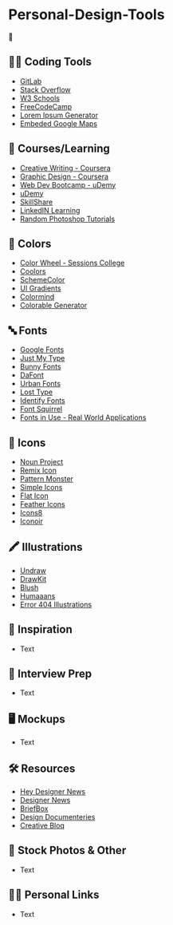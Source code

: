 # Personal-Design-Tools

📑

## 👨‍💻 Coding Tools
* [GitLab](https://about.gitlab.com/)
* [Stack Overflow](https://stackoverflow.com/)
* [W3 Schools](https://www.w3schools.com/)
* [FreeCodeCamp](https://www.freecodecamp.org/)
* [Lorem Ipsum Generator](https://lipsum.com/)
* [Embeded Google Maps](https://www.embedgooglemap.net/)

## 🧠 Courses/Learning
* [Creative Writing - Coursera](https://www.coursera.org/specializations/creative-writing)
* [Graphic Design - Coursera](https://www.coursera.org/specializations/graphic-design)
* [Web Dev Bootcamp - uDemy](https://www.udemy.com/course/the-web-developer-bootcamp/)
* [uDemy](https://www.udemy.com/)
* [SkillShare](https://www.skillshare.com/)
* [LinkedIN Learning](https://www.linkedin.com/learning/)
* [Random Photoshop Tutorials](https://www.youtube.com/playlist?list=PLYd3hG1pR-_P-U3VSzi6NWwurcz_6zo20)

## 🎨 Colors
* [Color Wheel - Sessions College](https://www.sessions.edu/color-calculator/)
* [Coolors](https://coolors.co/)
* [SchemeColor](https://www.schemecolor.com/)
* [UI Gradients](https://uigradients.com/)
* [Colormind](http://colormind.io/)
* [Colorable Generator](https://colorable.jxnblk.com/)

## 🔤 Fonts
* [Google Fonts](https://fonts.google.com/)
* [Just My Type](https://justmytype.co/)
* [Bunny Fonts](https://fonts.bunny.net/)
* [DaFont](https://www.dafont.com/)
* [Urban Fonts](https://www.urbanfonts.com/)
* [Lost Type](https://losttype.com/)
* [Identify Fonts](http://www.identifont.com/)
* [Font Squirrel](https://www.fontsquirrel.com/)
* [Fonts in Use - Real World Applications](https://fontsinuse.com/)

## 🔆 Icons
* [Noun Project](https://thenounproject.com/)
* [Remix Icon](https://remixicon.com/)
* [Pattern Monster](https://pattern.monster/)
* [Simple Icons](https://simpleicons.org/)
* [Flat Icon](https://www.flaticon.com/)
* [Feather Icons](https://feathericons.com/)
* [Icons8](https://icons8.com/)
* [Iconoir](https://iconoir.com/)

## 🖍️ Illustrations
* [Undraw](https://undraw.co/illustrations)
* [DrawKit](https://www.drawkit.com/)
* [Blush](https://blush.design/)
* [Humaaans](https://www.humaaans.com/)
* [Error 404 Illustrations](https://error404.fun/)

## 🗿 Inspiration
* Text

## 💼 Interview Prep
* Text

## 🖥️ Mockups
* Text

## 🛠️ Resources
* [Hey Designer News](https://heydesigner.com/)
* [Designer News](https://www.designernews.co/)
* [BriefBox](https://www.briefbox.me/)
* [Design Documenteries](https://designers.watch/)
* [Creative Bloq](https://www.creativebloq.com/)

## 📸 Stock Photos & Other
* Text

## 👨‍🎨 Personal Links
* Text
